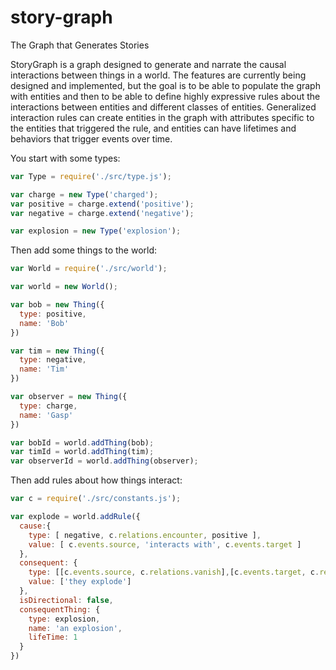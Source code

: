 # story-graph
The Graph that Generates Stories

StoryGraph is a graph designed to generate and narrate the causal interactions between things in a world. The features are currently being designed and implemented, but the goal is to be able to populate the graph with entities and then to be able to define highly expressive rules about the interactions between entities and different classes of entities. Generalized interaction rules can create entities in the graph with attributes specific to the entities that triggered the rule, and entities can have lifetimes and behaviors that trigger events over time.

You start with some types:
```javascript
var Type = require('./src/type.js');

var charge = new Type('charged');
var positive = charge.extend('positive');
var negative = charge.extend('negative');

var explosion = new Type('explosion');
```
Then add some things to the world:
```javascript
var World = require('./src/world');

var world = new World();

var bob = new Thing({
  type: positive,
  name: 'Bob'
})

var tim = new Thing({
  type: negative,
  name: 'Tim'
})

var observer = new Thing({
  type: charge,
  name: 'Gasp'
})

var bobId = world.addThing(bob);
var timId = world.addThing(tim);
var observerId = world.addThing(observer);
```
Then add rules about how things interact:
```javascript
var c = require('./src/constants.js');

var explode = world.addRule({
  cause:{
    type: [ negative, c.relations.encounter, positive ],
    value: [ c.events.source, 'interacts with', c.events.target ]
  },
  consequent: {
    type: [[c.events.source, c.relations.vanish],[c.events.target, c.relations.vanish]],
    value: ['they explode']
  },
  isDirectional: false,
  consequentThing: {
    type: explosion,
    name: 'an explosion',
    lifeTime: 1
  }
})
```
